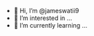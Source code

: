 - 👋 Hi, I’m @jameswatii9
- 👀 I’m interested in ...
- 🌱 I’m currently learning ...



<!---
jameswatii9/jameswatii9 is a ✨ special ✨ repository because its `README.md` (this file) appears on your GitHub profile.
You can click the Preview link to take a look at your changes.
--->
